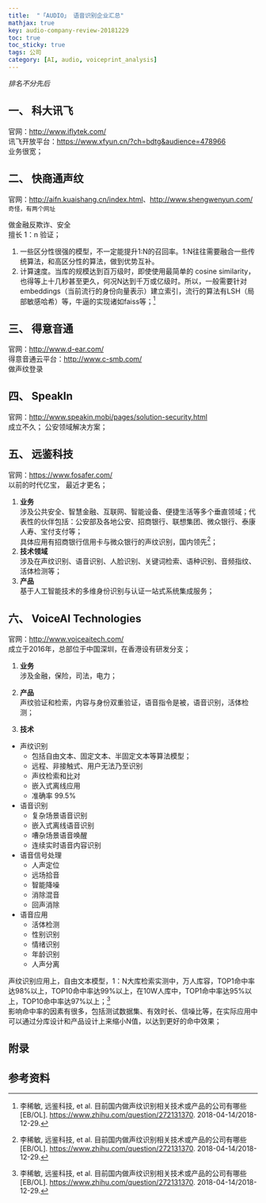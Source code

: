 ```yaml
---
title:  "「AUDIO」 语音识别企业汇总"
mathjax: true
key: audio-company-review-20181229
toc: true
toc_sticky: true
tags: 公司
category: [AI, audio, voiceprint_analysis]
---
```

<span id='head'></span>  
>


<!--more-->
*排名不分先后*  

## 一、 科大讯飞
官网：<http://www.iflytek.com/>  
讯飞开放平台：<https://www.xfyun.cn/?ch=bdtg&audience=478966>  
业务很宽；  


## 二、 快商通声纹
官网：<http://aifn.kuaishang.cn/index.html>、<http://www.shengwenyun.com/>  `奇怪，有两个网址`

做金融反欺诈、安全  
擅长 1：n 验证；  
1. 一些区分性很强的模型，不一定能提升1:N的召回率。1:N往往需要融合一些传统算法，和高区分性的算法，做到优势互补。
2. 计算速度。当库的规模达到百万级时，即使使用最简单的 cosine similarity，也得等上十几秒甚至更久，何况N达到千万或亿级时。所以，一般需要针对embeddings（当前流行的身份向量表示）建立索引，流行的算法有LSH（局部敏感哈希）等，牛逼的实现诸如faiss等；[^1]

## 三、 得意音通
官网：<http://www.d-ear.com/>    
得意音通云平台：<http://www.c-smb.com/>  
做声纹登录  

## 四、 SpeakIn
官网：<http://www.speakin.mobi/pages/solution-security.html>  
成立不久；  公安领域解决方案；  

## 五、 远鉴科技
官网：<https://www.fosafer.com/>  
以前的时代亿宝， 最近才更名；  
1. **业务**  
涉及公共安全、智慧金融、互联网、智能设备、便捷生活等多个垂直领域；代表性的伙伴包括：公安部及各地公安、招商银行、联想集团、微众银行、泰康人寿、宝付支付等；  
具体应用有招商银行信用卡与微众银行的声纹识别，国内领先[^1]；  
2. **技术领域**  
涉及在声纹识别、语音识别、人脸识别、关键词检索、语种识别、音频指纹、活体检测等；  
3. **产品**  
基于人工智能技术的多维身份识别与认证一站式系统集成服务；   

## 六、 VoiceAI Technologies
官网：<http://www.voiceaitech.com/>    
成立于2016年，总部位于中国深圳，在香港设有研发分支；  

1. **业务**  
涉及金融，保险，司法，电力；  

2. **产品**  
声纹验证和检索，内容与身份双重验证，语音指令是被，语音识别，活体检测；  

3. **技术**  
- 声纹识别
  - 包括自由文本、固定文本、半固定文本等算法模型；  
  - 远程、非接触式、用户无法乃至识别
  - 声纹检索和比对
  - 嵌入式离线应用
  - 准确率 99.5%
- 语音识别
  - 复杂场景语音识别
  - 嵌入式离线语音识别
  - 嘈杂场景语音唤醒
  - 连续实时语音内容识别
- 语音信号处理
  - 人声定位
  - 远场拾音
  - 智能降噪
  - 消除混音
  - 回声消除
- 语音应用
  - 活体检测
  - 性别识别
  - 情绪识别
  - 年龄识别
  - 人声分离

声纹识别应用上，自由文本模型，1：N大库检索实测中，万人库容，TOP1命中率达98%以上，TOP10命中率达99%以上，在10W人库中，TOP1命中率达95%以上，TOP10命中率达97%以上；[^1]  
影响命中率的因素有很多，包括测试数据集、有效时长、信噪比等，在实际应用中可以通过分库设计和产品设计上来缩小N值，以达到更好的命中效果；  

## 附录


## 参考资料
[^1]: 李稀敏, 远鉴科技, et al. 目前国内做声纹识别相关技术或产品的公司有哪些[EB/OL]. <https://www.zhihu.com/question/272131370>.  2018-04-14/2018-12-29.  
